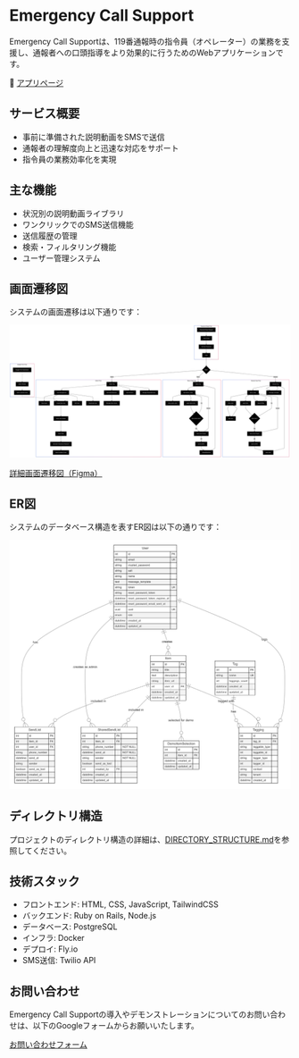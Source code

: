 # Emergency Call Support

Emergency Call Supportは、119番通報時の指令員（オペレーター）の業務を支援し、通報者への口頭指導をより効果的に行うためのWebアプリケーションです。

🌟 [アプリページ](https://ecs-4.fly.dev/)

## サービス概要

- 事前に準備された説明動画をSMSで送信
- 通報者の理解度向上と迅速な対応をサポート
- 指令員の業務効率化を実現

## 主な機能

- 状況別の説明動画ライブラリ
- ワンクリックでのSMS送信機能
- 送信履歴の管理
- 検索・フィルタリング機能
- ユーザー管理システム

## 画面遷移図

システムの画面遷移は以下通りです：

![画面遷移図](diagrams/images/flow.png)

[詳細画面遷移図（Figma）](https://www.figma.com/file/b2eg08fgpCZsViWha4ok0T/Emergency_Call_Support(Flow-Diagram)?type=whiteboard&node-id=0%3A1&t=87TxCsT2z5kEfRZS-1)

## ER図

システムのデータベース構造を表すER図は以下の通りです：

![ER図](diagrams/images/er.png)

## ディレクトリ構造

プロジェクトのディレクトリ構造の詳細は、[DIRECTORY_STRUCTURE.md](DIRECTORY_STRUCTURE.md)を参照してください。

## 技術スタック

- フロントエンド: HTML, CSS, JavaScript, TailwindCSS
- バックエンド: Ruby on Rails, Node.js
- データベース: PostgreSQL
- インフラ: Docker
- デプロイ: Fly.io
- SMS送信: Twilio API

## お問い合わせ

Emergency Call Supportの導入やデモンストレーションについてのお問い合わせは、以下のGoogleフォームからお願いいたします。

[お問い合わせフォーム](https://forms.gle/WoPsBfeCWghTMHAh9)
